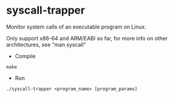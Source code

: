 # syscall-trapper
Monitor system calls of an executable program on Linux.

Only support x86-64 and ARM/EABI so far, for more info on other architectures, see "man syscall"

- Compile
```
make
```

- Run
```
./syscall-trapper <program_name> [program_params]
```
